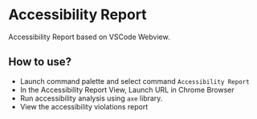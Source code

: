 # Accessibility Report

Accessibility Report based on VSCode Webview.
## How to use?

- Launch command palette and select command ```Accessibility Report```
- In the Accessibility Report View, Launch URL in Chrome Browser
- Run accessibility analysis using ```axe``` library.
- View the accessibility violations report
